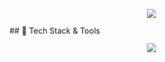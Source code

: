 <p align="center">
  <img src="https://readme-typing-svg.herokuapp.com?font=Fira+Code&weight=700&size=25&pause=1000&color=E96443&center=true&vCenter=true&width=500&lines=I'm+Abdullah+AL+Mamun!;Welcome+to+my+GitHub+Universe!;Learning+Data+Analysis"/>
</p>
## 🦾 Tech Stack & Tools

<p align="center">
  <img src="https://skillicons.dev/icons?i=c,cpp,python,js,html,css,mysql,git,github,vscode,sublime,php,&perline=12" />
</p>
